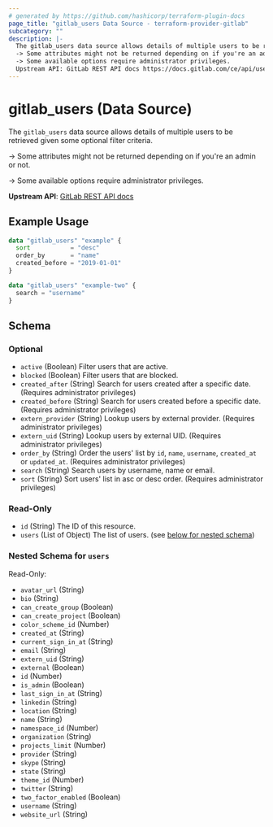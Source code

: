```yaml
---
# generated by https://github.com/hashicorp/terraform-plugin-docs
page_title: "gitlab_users Data Source - terraform-provider-gitlab"
subcategory: ""
description: |-
  The gitlab_users data source allows details of multiple users to be retrieved given some optional filter criteria.
  -> Some attributes might not be returned depending on if you're an admin or not.
  -> Some available options require administrator privileges.
  Upstream API: GitLab REST API docs https://docs.gitlab.com/ce/api/users.html#list-users
---
```


# gitlab_users (Data Source)

The `gitlab_users` data source allows details of multiple users to be retrieved given some optional filter criteria.

-> Some attributes might not be returned depending on if you're an admin or not.

-> Some available options require administrator privileges.

**Upstream API**: [GitLab REST API docs](https://docs.gitlab.com/ce/api/users.html#list-users)

## Example Usage

```terraform
data "gitlab_users" "example" {
  sort           = "desc"
  order_by       = "name"
  created_before = "2019-01-01"
}

data "gitlab_users" "example-two" {
  search = "username"
}
```

<!-- schema generated by tfplugindocs -->
## Schema

### Optional

- `active` (Boolean) Filter users that are active.
- `blocked` (Boolean) Filter users that are blocked.
- `created_after` (String) Search for users created after a specific date. (Requires administrator privileges)
- `created_before` (String) Search for users created before a specific date. (Requires administrator privileges)
- `extern_provider` (String) Lookup users by external provider. (Requires administrator privileges)
- `extern_uid` (String) Lookup users by external UID. (Requires administrator privileges)
- `order_by` (String) Order the users' list by `id`, `name`, `username`, `created_at` or `updated_at`. (Requires administrator privileges)
- `search` (String) Search users by username, name or email.
- `sort` (String) Sort users' list in asc or desc order. (Requires administrator privileges)

### Read-Only

- `id` (String) The ID of this resource.
- `users` (List of Object) The list of users. (see [below for nested schema](#nestedatt--users))

<a id="nestedatt--users"></a>
### Nested Schema for `users`

Read-Only:

- `avatar_url` (String)
- `bio` (String)
- `can_create_group` (Boolean)
- `can_create_project` (Boolean)
- `color_scheme_id` (Number)
- `created_at` (String)
- `current_sign_in_at` (String)
- `email` (String)
- `extern_uid` (String)
- `external` (Boolean)
- `id` (Number)
- `is_admin` (Boolean)
- `last_sign_in_at` (String)
- `linkedin` (String)
- `location` (String)
- `name` (String)
- `namespace_id` (Number)
- `organization` (String)
- `projects_limit` (Number)
- `provider` (String)
- `skype` (String)
- `state` (String)
- `theme_id` (Number)
- `twitter` (String)
- `two_factor_enabled` (Boolean)
- `username` (String)
- `website_url` (String)
